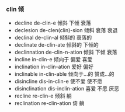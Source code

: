 ### clin 倾

- decline de-clin-e 倾斜 下倾  衰落
- declesion de-clen(clin)-sion 倾斜 衰落 衰退
- declinal de-clin-al 倾斜的  衰落的
- declinate de-clin-ate 倾斜的 下倾的
- declinnation de-clin-n-ation  倾斜 下倾 衰落
- incline in-clin-e 倾向于 偏爱 喜爱
- inclination in-clin-ation 爱好 偏好
- inclinable in-clin-able 倾向于...的  赞成...的
- disincline dis-in-clin-e 使不爱 使不愿
- disinclination dis-inclin-ation 喜爱 不愿 厌恶
- recline re-clin-e 倾斜  躺
- reclination re-clin-ation 倚 躺